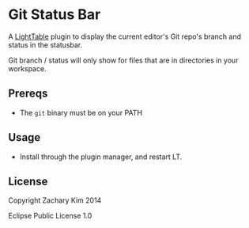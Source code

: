 # Git Status Bar

A [LightTable](http://lighttable.com) plugin to display the current editor's Git repo's branch and status in the statusbar.

Git branch / status will only show for files that are in directories in your workspace.

## Prereqs

* The `git` binary must be on your PATH

## Usage

* Install through the plugin manager, and restart LT.

## License

Copyright Zachary Kim 2014

Eclipse Public License 1.0
